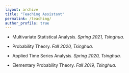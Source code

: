 ```yaml
---
layout: archive
title: "Teaching Assistant"
permalink: /teaching/
author_profile: true
---
```


- Multivariate Statistical Analysis. _Spring 2021, Tsinghua._

- Probability Theory.  _Fall 2020, Tsinghua._

- Applied Time Series Analysis.   _Spring 2020, Tsinghua._

- Elementary Probability Theory.   _Fall 2019, Tsinghua._
